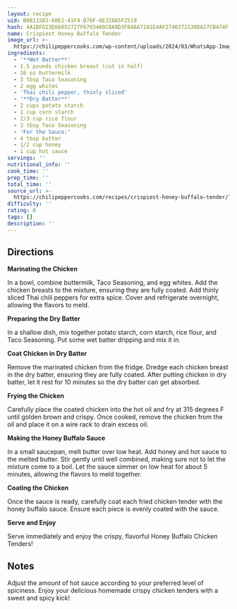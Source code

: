 ```yaml
---
layout: recipe
uid: B08115B3-60E1-41F4-B76F-6E328A5F2519
hash: 4A1BFD23E66052727F6793460C8A0D3F048A7101E4AF2746372130DA27CB474F
name: Crispiest Honey Buffalo Tender
image_url: >-
  https://chilipeppercooks.com/wp-content/uploads/2024/03/WhatsApp-Image-2024-03-11-at-10.57.01-AM.jpeg
ingredients:
  - '**Wet Batter**'
  - 1.5 pounds chicken breast (cut in half)
  - 16 oz buttermilk
  - 3 tbsp Taco Seasoning
  - 2 egg whites
  - 'Thai chili pepper, thinly sliced'
  - '**Dry Batter**'
  - 2 cups potato starch
  - 1 cup corn starch
  - 2/3 cup rice flour
  - 3 tbsp Taco Seasoning
  - 'For the Sauce:'
  - 4 tbsp butter
  - 1/2 cup honey
  - 1 cup hot sauce
servings: ''
nutritional_info: ''
cook_time: ''
prep_time: ''
total_time: ''
source_url: >-
  https://chilipeppercooks.com/recipes/crispiest-honey-buffalo-tender/?nsl_bypass_cache=e43d39a426e6d681718b2620017e4c9c
difficulty: ''
rating: 0
tags: []
description: ''
---
```

## Directions

**Marinating the Chicken**

In a bowl, combine buttermilk, Taco Seasoning, and egg whites. Add the chicken breasts to the mixture, ensuring they are fully coated. Add thinly sliced Thai chili peppers for extra spice. Cover and refrigerate overnight, allowing the flavors to meld.

**Preparing the Dry Batter**

In a shallow dish, mix together potato starch, corn starch, rice flour, and Taco Seasoning. Put some wet batter dripping and mix it in.

**Coat Chicken in Dry Batter**

Remove the marinated chicken from the fridge. Dredge each chicken breast in the dry batter, ensuring they are fully coated. After putting chicken in dry batter, let it rest for 10 minutes so the dry batter can get absorbed.

**Frying the Chicken**

Carefully place the coated chicken into the hot oil and fry at 315 degrees F until golden brown and crispy. Once cooked, remove the chicken from the oil and place it on a wire rack to drain excess oil.

**Making the Honey Buffalo Sauce**

In a small saucepan, melt butter over low heat. Add honey and hot sauce to the melted butter. Stir gently until well combined, making sure not to let the mixture come to a boil. Let the sauce simmer on low heat for about 5 minutes, allowing the flavors to meld together.

**Coating the Chicken**

Once the sauce is ready, carefully coat each fried chicken tender with the honey buffalo sauce. Ensure each piece is evenly coated with the sauce.

**Serve and Enjoy**

Serve immediately and enjoy the crispy, flavorful Honey Buffalo Chicken Tenders!
## Notes

Adjust the amount of hot sauce according to your preferred level of spiciness. Enjoy your delicious homemade crispy chicken tenders with a sweet and spicy kick!
